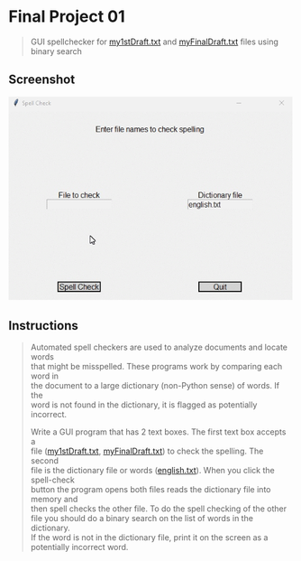 # Final Project 01
> GUI spellchecker for [my1stDraft.txt](my1stDraft.txt) and [myFinalDraft.txt](myFinalDraft.txt) files using binary search

## Screenshot
![screenshot](finalSection1.gif)

## Instructions
> Automated spell checkers are used to analyze documents and locate words  
> that might be misspelled.  These programs work by comparing each word in  
> the document to a large dictionary (non-Python sense) of words.  If the  
> word is not found in the dictionary, it is flagged as potentially incorrect.  
> 
> Write a GUI program that has 2 text boxes.  The first text box accepts a  
> file ([my1stDraft.txt](my1stDraft.txt), [myFinalDraft.txt](myFinalDraft.txt)) to check the spelling.  The second  
> file is the dictionary file or words ([english.txt](english.txt)).  When you click the spell-check  
> button the program opens both files reads the dictionary file into memory and  
> then spell checks the other file.  To do the spell checking of the other  
> file you should do a binary search on the list of words in the dictionary.  
> If the word is not in the dictionary file, print it on the screen as a  
> potentially incorrect word.